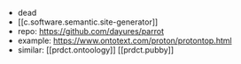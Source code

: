
- dead
- [[c.software.semantic.site-generator]]
- repo: https://github.com/dayures/parrot
- example: https://www.ontotext.com/proton/protontop.html
- similar: [[prdct.ontoology]] [[prdct.pubby]]